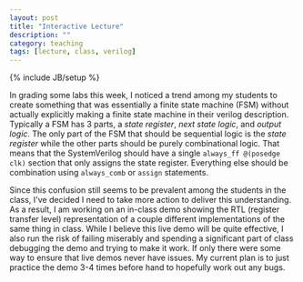 ```yaml
---
layout: post
title: "Interactive Lecture"
description: ""
category: teaching
tags: [lecture, class, verilog]
---
```

{% include JB/setup %}

In grading some labs this week, I noticed a trend among my students to
create something that was essentially a finite state machine (FSM)
without actually explicitly making a finite state machine in their
verilog description.
Typically a FSM has 3 parts, a *state register*, *next state logic*,
and *output logic*.
The only part of the FSM that should be sequential logic is the 
*state register* while the other parts should be purely combinational logic.
That means that the SystemVerilog should have a single 
`always_ff @(posedge clk)` section that only assigns the state register.
Everything else should be combination using `always_comb` or `assign`
statements.

Since this confusion still seems to be prevalent among the students in
the class, I've decided I need to take more action to deliver this
understanding. 
As a result, I am working on an in-class demo showing the RTL
(register transfer level) representation of a couple different
implementations of the same thing in class.
While I believe this live demo will be quite effective, I also run the
risk of failing miserably and spending a significant part of class
debugging the demo and trying to make it work.
If only there were some way to ensure that live demos never have
issues. 
My current plan is to just practice the demo 3-4 times before hand to
hopefully work out any bugs.
